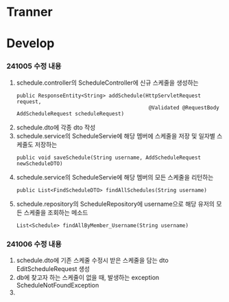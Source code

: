 # Tranner
# Develop 

### 241005 수정 내용
1. schedule.controller의 ScheduleController에 신규 스케줄을 생성하는
   ```
   public ResponseEntity<String> addSchedule(HttpServletRequest request,
                                              @Validated @RequestBody AddScheduleRequest scheduleRequest)
   ```
2. schedule.dto에 각종 dto 작성
3. schedule.service의 ScheduleServie에 해당 멤버에 스케줄을 저장 및 일자별 스케줄도 저장하는
   ```
   public void saveSchedule(String username, AddScheduleRequest newScheduleDTO)
   ```
4. schedule.service의 ScheduleServie에 해당 멤버의 모든 스케줄을 리턴하는
   ```
   public List<FindScheduleDTO> findAllSchedules(String username)
   ```
5. schedule.repository의 ScheduleRepository에 username으로 해당 유저의 모든 스케줄을 조회하는 메소드
   ```
   List<Schedule> findAllByMember_Username(String username)
   ```
### 241006 수정 내용
1. schedule.dto에 기존 스케줄 수정시 받은 스케줄을 담는 dto EditScheduleRequest 생성
2. db에 찾고자 하는 스케줄이 없을 때, 발생하는 exception ScheduleNotFoundException
3. 